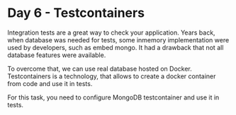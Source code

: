 # Day 6 - Testcontainers

Integration tests are a great way to check your application.
Years back, when database was needed for tests, some inmemory implementation were used by developers, such as embed mongo.
It had a drawback that not all database features were available.

To overcome that, we can use real database hosted on Docker.
Testcontainers is a technology, that allows to create a docker container from code and use it in tests.

For this task, you need to configure MongoDB testcontainer and use it in tests.